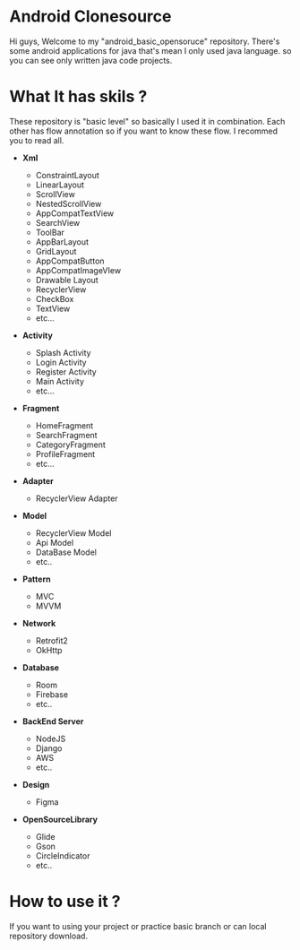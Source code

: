 # Android Clonesource
Hi guys, Welcome to my "android_basic_opensoruce" repository.
There's some android applications for java that's mean I only used java language.
so you can see only written java code projects.

# What It has skils ?
These repository is "basic level" so basically I used it in combination.
Each other has flow annotation so if you want to know these flow.
I recommed you to read all.

 - **Xml**
	 - ConstraintLayout
	 - LinearLayout
	 - ScrollView
	 - NestedScrollView
	 - AppCompatTextView
	 - SearchView
	 - ToolBar
	 - AppBarLayout
	 - GridLayout
	 - AppCompatButton
	 - AppCompatImageVIew
	 - Drawable Layout
	 - RecyclerView
	 - CheckBox
	 - TextView
	 - etc...

- **Activity**
	- Splash Activity
	- Login Activity
	- Register Activity
	- Main Activity
	- etc...

- **Fragment**
	- HomeFragment
	- SearchFragment
	- CategoryFragment
	- ProfileFragment
	- etc...

- **Adapter**
	- RecyclerView Adapter

- **Model**
	- RecyclerView Model
	- Api Model
	- DataBase Model
	- etc..

- **Pattern**
	-	MVC
	-	MVVM
	
- **Network**
	- Retrofit2
	- OkHttp
	
- **Database**
	- Room
	- Firebase
	- etc..
	
- **BackEnd Server**
	- NodeJS
	- Django
	- AWS
	- etc..
- **Design**
	- Figma
- **OpenSourceLibrary**
	- Glide
	- Gson
	- CircleIndicator
	- etc..

# How to use it ?
If you want to using your project or practice basic branch or can local repository download.
